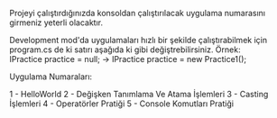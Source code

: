 Projeyi çalıştırdığınızda konsoldan çalıştırılacak uygulama numarasını girmeniz yeterli olacaktır.

Development mod'da uygulamaları hızlı bir şekilde çalıştırabilmek için program.cs de ki satırı aşağıda ki gibi değiştrebilirsiniz.
Örnek:  
IPractice practice = null; -> IPractice practice = new Practice1();

Uygulama Numaraları:

  1 - HelloWorld
  2 - Değişken Tanımlama Ve Atama İşlemleri
  3 - Casting İşlemleri
  4 - Operatörler Pratiği
  5 - Console Komutları Pratiği
